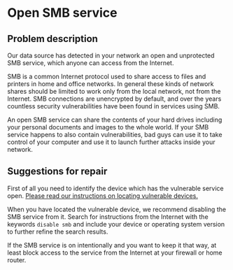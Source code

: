 # Open SMB service

## Problem description

Our data source has detected in your network an open and unprotected SMB service, which anyone can access from the Internet.

SMB is a common Internet protocol used to share access to files and printers in home and office networks. In general these kinds of network shares should be limited to work only from the local network, not from the Internet. SMB connections are unencrypted by default, and over the years countless security vulnerabilities have been found in services using SMB.

An open SMB service can share the contents of your hard drives including your personal documents and images to the whole world. If your SMB service happens to also contain vulnerabilities, bad guys can use it to take control of your computer and use it to launch further attacks inside your network.

## Suggestions for repair

First of all you need to identify the device which has the vulnerable service open. [Please read our instructions on locating vulnerable devices.](../locate.md)

When you have located the vulnerable device, we recommend disabling the SMB service from it. Search for instructions from the Internet with the keywords `disable smb` and include your device or operating system version to further refine the search results.

If the SMB service is on intentionally and you want to keep it that way, at least block access to the service from the Internet at your firewall or home router.
